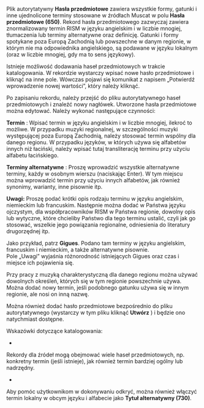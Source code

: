 Plik autorytatywny **Hasła przedmiotowe** zawiera wszystkie formy, gatunki i inne ujednolicone terminy stosowane w źródłach Muscat w polu **Hasła przedmiotowe (650)**. Rekord hasła przedmiotowego zazwyczaj zawiera znormalizowany termin RISM w języku angielskim i w liczbie mnogiej, tłumaczenia lub terminy alternatywne oraz definicję. Gatunki i formy spotykane poza Europą Zachodnią lub powszechne w danym regionie, w którym nie ma odpowiednika angielskiego, są podawane w języku lokalnym (oraz w liczbie mnogiej, gdy ma to sens językowy).

Istnieje możliwość dodawania haseł przedmiotowych w trakcie katalogowania. W rekordzie wystarczy wpisać nowe hasło przedmiotowe i kliknąć na inne pole. Wówczas pojawi się komunikat z napisem&nbsp;„Potwierdź wprowadzenie nowej wartości”, który należy kliknąć.

Po zapisaniu rekordu, należy przejść do pliku autorytatywnego haseł przedmiotowych i znaleźć nowy nagłówek. Utworzone hasła przedmiotowe można edytować. Należy wykonać następujące czynności:

**Termin** : Wpisać termin w języku angielskim i w liczbie mnogiej, ilekroć to możliwe. W przypadku muzyki regionalnej, w szczególności muzyki występującej poza Europą Zachodnią, należy stosować termin wspólny dla danego regionu. W przypadku języków, w których używa się alfabetów innych niż łaciński, należy wpisać tutaj transliterację terminu przy użyciu alfabetu łacińskiego.&nbsp;

**Terminy alternatywne** : Proszę wprowadzić wszystkie alternatywne terminy, każdy w osobnym wierszu (naciskając Enter). W tym miejscu można wprowadzić termin przy użyciu innych alfabetów, jak również synonimy, warianty, inne pisownie itp.

**Uwagi:** Proszę podać krótki opis rodzaju terminu w języku angielskim, niemieckim lub francuskim. Następnie można dodać w Państwa języku ojczystym, dla współpracowników RISM w Państwa regionie, dowolny opis lub wytyczne, które chcieliby Państwo dla tego terminu ustalić, czyli jak go stosować, wszelkie jego powiązania regionalne, odniesienia do literatury drugorzędnej itp.

Jako przykład, patrz **Gigues**. Podano tam terminy w języku angielskim, francuskim i niemieckim, a także alternatywne pisownie. Pole&nbsp;„Uwagi”&nbsp;wyjaśnia różnorodność istniejących Gigues oraz czas i miejsce ich pojawienia się.&nbsp;

Przy pracy z muzyką charakterystyczną dla danego regionu można używać dowolnych określeń, których się w tym regionie powszechnie używa. Można dodać nowy termin, jeśli podobnego gatunku używa się w innym regionie, ale nosi on inną nazwę.

Można również dodać hasło przedmiotowe bezpośrednio do pliku autorytatywnego (wystarczy w tym pliku kliknąć **Utwórz** ) i będzie ono natychmiast dostępne.

Wskazówki dotyczące katalogowania:

- 

Rekordy dla źródeł mogą obejmować wiele haseł przedmiotowych, np. konkretny termin (jeśli istnieje), jak również termin bardziej ogólny lub nadrzędny.

- 

Aby pomóc użytkownikom w dokonywaniu odkryć, można również włączyć termin lokalny w obcym języku i alfabecie jako **Tytuł alternatywny (730)**.
